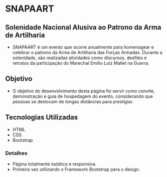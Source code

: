 # SNAPAART
## Solenidade Nacional Alusiva ao Patrono da Arma de Artilharia

- SNAPAART é um evento que ocorre anualmente para homenagear e celebrar o patrono da Arma de Artilharia das Forças Armadas. Durante a solenidade, são realizadas atividades como discursos, desfiles e retratos da participação do Marechal Emílio Luiz Mallet na Guerra.

## Objetivo

- O objetivo do desenvolvimento desta página foi servir como convite, demonstração e guia de hospedagem do evento, considerando que pessoas se deslocam de longas distâncias para prestigiar.

## Tecnologias Utilizadas

- HTML
- CSS
- Bootstrap

### Detalhes

- Página totalmente estática e responsiva.
- Primeira vez utilizando o Framework Bootstrap para o design.
